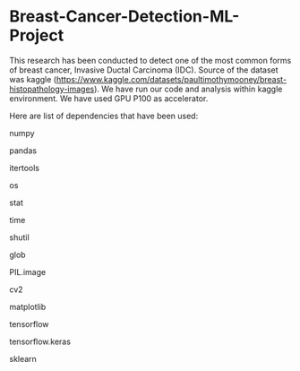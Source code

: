 # Breast-Cancer-Detection-ML-Project

This research has been conducted to detect one of the most common forms of breast cancer, Invasive Ductal Carcinoma (IDC).
Source of the dataset was kaggle (https://www.kaggle.com/datasets/paultimothymooney/breast-histopathology-images).
We have run our code and analysis within kaggle environment. We have used GPU P100 as accelerator.

Here are list of dependencies that have been used:

numpy

pandas

itertools

os

stat

time

shutil

glob

PIL.image

cv2

matplotlib

tensorflow

tensorflow.keras

sklearn
